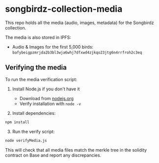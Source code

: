 # songbirdz-collection-media
This repo holds all the media (audio, images, metadata) for the Songbirdz collection.

The media is also stored in IPFS:
- Audio & Images for the first 5,000 birds: `bafybeigpzmrjda2b3bl3wja6whj7dfxwd4zjkqo23jtg6n4rrfroh2c3eq`

## Verifying the media
To run the media verification script:

1. Install Node.js if you don't have it
   - Download from [nodejs.org](https://nodejs.org)
   - Verify installation with `node -v`

2. Install dependencies:
```bash
npm install
```

3. Run the verify script:
```bash
node verifyMedia.js
```

This will check that all media files match the merkle tree in the solidity contract on Base and report any discrepancies.
